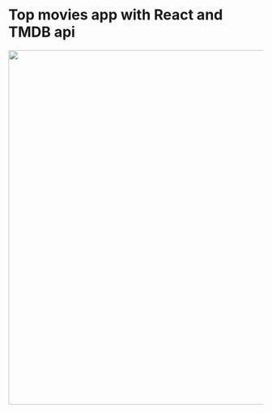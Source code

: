 # Top movies app with React and TMDB api 

<p align="center">
  <img width="700"src="./app-gif.gif">
</p
